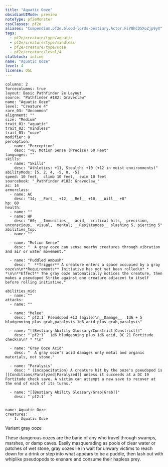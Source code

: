 ```yaml
---
title: "Aquatic Ooze"
obsidianUIMode: preview
noteType: pf2eMonster
cssClasses: pf2e
aliases: "Compendium.pf2e.blood-lords-bestiary.Actor.FiY8hCD5XoZjp9yX" 
tags:
  - pf2e/creature/type/aquatic
  - pf2e/creature/type/mindless
  - pf2e/creature/type/ooze
  - pf2e/creature/level/4
statblock: inline
name: "Aquatic Ooze"
level: 4
license: OGL
---
```


```statblock
columns: 2
forcecolumns: true
layout: Basic Pathfinder 2e Layout
source: "Pathfinder #182: Graveclaw"
name: "Aquatic Ooze"
level: "Creature 4"
rare_03: "Uncommon"
alignment: ""
size: "Medium"
trait_01: "aquatic"
trait_02: "mindless"
trait_03: "ooze"
modifier: 8
perception:
  - name: "Perception"
    desc: "+8; Motion Sense (Precise) 60 Feet"
languages: ""
skills:
  - name: "Skills"
    desc: "Athletics: +11, Stealth: +10 (+12 in moist environments)"
abilityMods: [5, 2, 4, -5, 0, -5]
speed: 10 feet,  climb 10 feet,  swim 10 feet
sourcebook: "_Pathfinder #182: Graveclaw_"
ac: 14
armorclass:
  - name: AC
    desc: "14; __Fort__ +12, __Ref__ +10, __Will__ +8"
hp: 60
health:
  - name: ""
  - name: HP
    desc: "60; __Immunities__  acid,  critical hits,  precision,  unconscious,  visual,  mental; __Resistances__ slashing 5, piercing 5"
abilities_top:
  - name: ""

  - name: "Motion Sense"
    desc: "  A gray ooze can sense nearby creatures through vibration and air or water movement."

  - name: "Puddled Ambush"
    desc: "  **Trigger** A creature enters a space occupied by a gray ooze\n\n**Requirements** Initiative has not yet been rolled\n* * *\n\n**Effect** The gray ooze automatically notices the creature, then makes a pseudopod Strike against one creature adjacent to itself before rolling initiative."

abilities_mid:
  - name: ""
attacks:
  - name: ""

  - name: "Melee"
    desc: "`pf2:1` Pseudopod +13 (agile)\n__Damage__  1d6 + 5 bludgeoning plus grab,paralysis 1d6 acid plus grab,paralysis"

  - name: "[[Bestiary Ability Glossary/Constrict|Constrict]]"
    desc: "`pf2:1`  1d6 bludgeoning plus 1d6 acid, DC 21 Fortitude check\n\n* * *\n"

  - name: "Gray Ooze Acid"
    desc: "  A gray ooze's acid damages only metal and organic materials, not stone."

  - name: "Paralysis"
    desc: " (incapacitation) A creature hit by the ooze's pseudopod is [[Conditions/Paralyzed|Paralyzed]] unless it succeeds at a DC 19 Fortitude check save. A victim can attempt a new save to recover at the end of each of its turns."

  - name: "[[Bestiary Ability Glossary/Grab|Grab]]"
    desc: "`pf2:1`  "
 
```

```encounter-table
name: Aquatic Ooze
creatures:
  - 1: Aquatic Ooze
```


Variant gray ooze

These dangerous oozes are the bane of any who travel through swamps, marshes, or damp caves. Easily masquerading as pools of clear water or patches of wet stone, gray oozes lie in wait for unwary victims to reach down for a drink or step into what appears to be a puddle, then lash out with whiplike pseudopods to ensnare and consume their hapless prey.
